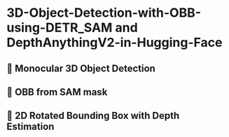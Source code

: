 # 3D-Object-Detection-with-OBB-using-DETR_SAM and DepthAnythingV2-in-Hugging-Face

## 🧊 Monocular 3D Object Detection

## 🔶 OBB from SAM mask

## 🔳 2D Rotated Bounding Box with Depth Estimation
